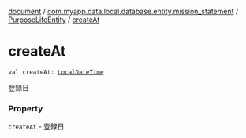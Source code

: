 [document](../../index.md) / [com.myapp.data.local.database.entity.mission_statement](../index.md) / [PurposeLifeEntity](index.md) / [createAt](./create-at.md)

# createAt

`val createAt: `[`LocalDateTime`](https://developer.android.com/reference/java/time/LocalDateTime.html)

登録日

### Property

`createAt` - 登録日